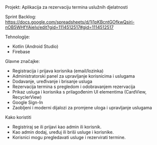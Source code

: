 Projekt: Aplikacija za rezervaciju termina uslužnih djelatnosti

Sprint Backlog: https://docs.google.com/spreadsheets/d/1j1pKBcntGOfkwQsiri-nOB5WHfYAieIv/edit?gid=1114512517#gid=1114512517


Tehnologije:
- Kotlin (Android Studio)
- Firebase

Glavne značajke:
- Registracija i prijava korisnika (email/lozinka)
- Administratorski panel za upravljanje korisnicima i uslugama
- Dodavanje, uređivanje i brisanje usluga
- Rezervacija termina s pregledom i odobravanjem rezervacija
- Prikaz usluga i korisnika s prilagođenim UI elementima (CardView, RecyclerView)
- Google Sign-In
- Zaobljeni i moderni dijalozi za promjene uloga i upravljanje uslugama
 

Kako koristiti
- Registriraj se ili prijavi kao admin ili korisnik.
- Kao admin dodaj, uređuj ili briši usluge i korisnike.
- Korisnici mogu pregledavati usluge i rezervirati termine.


